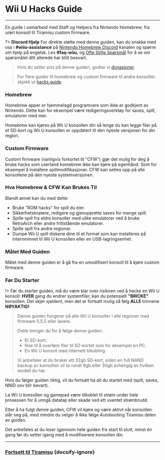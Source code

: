 # Wii U Hacks Guide
---
En guide i samarbeid med Staff og Helpers fra Nintendo Homebrew, fra urørt konsoll til Tiramisu custom firmware.

?> **Discord Hjelp** For direkte støtte med denne guiden, kan du snakke med oss i **#wiiu-assistance** på [Nintendo Homebrew Discord](https://discord.gg/C29hYvh) kanalen og spørre om hjelp på engelsk. Les **#faq-wiiu**, og [Ofte Stilte Spørsmål](faq) for å se om spørsmålet ditt allerede har blitt besvart.

> Hvis du setter pris på denne guiden, godtar vi [donasjoner](donations).

> For flere guider til homebrew og custom firmware til andre konsoller, skjekk ut [hacks.guide](https://hacks.guide).

### Homebrew

Homebrew apper er hjemmelagd programvare som ikke er godkjent av Nintendo. Dette kan for eksempel være redigeringsverktøy for saves, spill, emulatorer med mer.

Homebrew kan kjøres på Wii U konsollen din så lenge du kan legge filer på et SD-kort og Wii U konsollen er oppdatert til den nyeste versjonen for din region.

### Custom Firmware

Custom firmware (vanligvis forkortet til "CFW") gjør det mulig for deg å bruke hacks som userland homebrew ikke kan kjøre på egenhånd. Som for eksempel å installere spillmodifikasjoner. CFW kan settes opp på alle konsollene på den nyeste systemversjonen.

### Hva Homebrew & CFW Kan Brukes Til

Blandt annet kan du med dette:

- Bruke "ROM hacks" for spill du eier.
- Sikkerhetskopiere, redigere og gjenopprette saves for mange spill.
- Spille spill fra eldre konsoller med ulike emulatorer ved å bruke RetroArch eller andre frittstående emulatorer.
- Spille spill fra andre regioner.
- Dumpe Wii U spill diskene dine til et format som kan installeres på internminnet til Wii U konsollen eller en USB-lagringsenhet.


### Målet Med Guiden

Målet med denne guiden er å gå fra en umodifisert konsoll til å kjøre custom firmware.

### Før Du Starter

!> Før du starter guiden, må du være klar over risikoen ved å hacke en Wii U konsoll: **HVER** gang du endrer systemfiler, kan du potensielt **"BRICKE"** konsollen. Det skjer sjeldent, men det er fortsatt mulig så følg **ALLE** trinnene **NØYAKTIG!**
>
> Denne guiden fungerer på alle Wii U konsoller i alle regioner med firmware 5.5.5 eller lavere.
> 
> Dette trenger du for å følge denne guiden:
> 
> - Et SD-kort.
> - Noe til å overføre filer til SD-kortet som for eksempel en PC.
> - En Wii U konsoll med internett tilkobling.
> 
> Vi anbefaler at du bruker ett 32gb SD-kort, siden en full NAND backup av konsollen vil ta rundt 8gb eller 30gb avhengig av hvilken modell du har.

Hvis du følger guiden riktig, vil du fortsatt ha alt du startet med (spill, saves, NNID osv blir bevart).

La Wii U konsollen og gamepad være tilkoblet til strøm under hele prosessen for å unngå datatap eller skade ved ett uventet strømbrudd.

Etter å ha fulgt denne guiden, CFW vil kjøre og være aktivt når konsollen slår seg på, med mindre du velger å ikke følge Autobooting Tiramisu delen av guiden.

Det anbefales at du leser igjennom hele guiden fra start til slutt, minst én gang før du setter igang med å modifiserere konsollen din.

---

### [Fortsett til Tiramisu](tiramisu/sd-preparation) {docsify-ignore}
